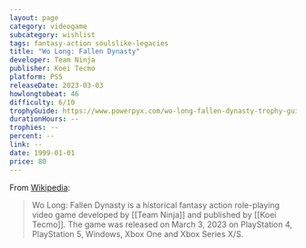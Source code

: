 ```yaml
---
layout: page
category: videogame
subcategory: wishlist
tags: fantasy-action soulslike-legacies
title: "Wo Long: Fallen Dynasty"
developer: Team Ninja
publisher: Koei Tecmo
platform: PS5
releaseDate: 2023-03-03
howlongtobeat: 46
difficulty: 6/10
trophyGuide: https://www.powerpyx.com/wo-long-fallen-dynasty-trophy-guide-roadmap/
durationHours: --
trophies: --
percent: --
link: --
date: 1999-01-01
price: 80
---
```


From [Wikipedia](https://en.wikipedia.org/wiki/Wo_Long:_Fallen_Dynasty):

> Wo Long: Fallen Dynasty is a historical fantasy action role-playing video game developed by [[Team Ninja]] and published by [[Koei Tecmo]]. The game was released on March 3, 2023 on PlayStation 4, PlayStation 5, Windows, Xbox One and Xbox Series X/S.
